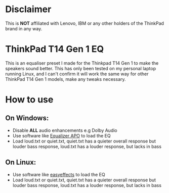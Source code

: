 # Disclaimer
This is **NOT** affiliated with Lenovo, IBM or any other holders of the ThinkPad brand in any way.

# ThinkPad T14 Gen 1 EQ
This is an equaliser preset I made for the Thinkpad T14 Gen 1 to make the speakers sound better. This has only been tested on my personal laptop running Linux, and I can't confirm it will work the same way for other ThinkPad T14 Gen 1 models, make any tweaks necessary.

# How to use
## On Windows:
- Disable **ALL** audio enhancements e.g Dolby Audio
- Use software like [Equalizer APO](https://sourceforge.net/projects/equalizerapo/) to load the EQ
- Load loud.txt or quiet.txt, quiet.txt has a quieter overall response but louder bass response, loud.txt has a louder response, but lacks in bass
## On Linux:
- Use software like [easyeffects](https://github.com/wwmm/easyeffects) to load the EQ
- Load loud.txt or quiet.txt, quiet.txt has a quieter overall response but louder bass response, loud.txt has a louder response, but lacks in bass
